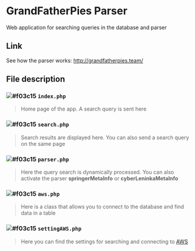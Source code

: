 # GrandFatherPies Parser
Web application for searching queries in the database and parser

## Link
See how the parser works: <http://grandfatherpies.team/>

## File description 
### ![#f03c15](https://placehold.it/15/f03c15/000000?text=+) `index.php`
> Home page of the app. A search query is sent here

### ![#f03c15](https://placehold.it/15/f03c15/000000?text=+) `search.php`
> Search results are displayed here. You can also send a search query on the same page

### ![#f03c15](https://placehold.it/15/f03c15/000000?text=+) `parser.php`
> Here the query search is dynamically processed. You can also activate the parser **springerMetaInfo** or **cyberLeninkaMetaInfo** 

### ![#f03c15](https://placehold.it/15/f03c15/000000?text=+) `aws.php`
> Here is a class that allows you to connect to the database and find data in a table

### ![#f03c15](https://placehold.it/15/f03c15/000000?text=+) `settingAWS.php`
> Here you can find the settings for searching and connecting to [AWS](https://aws.amazon.com/)
